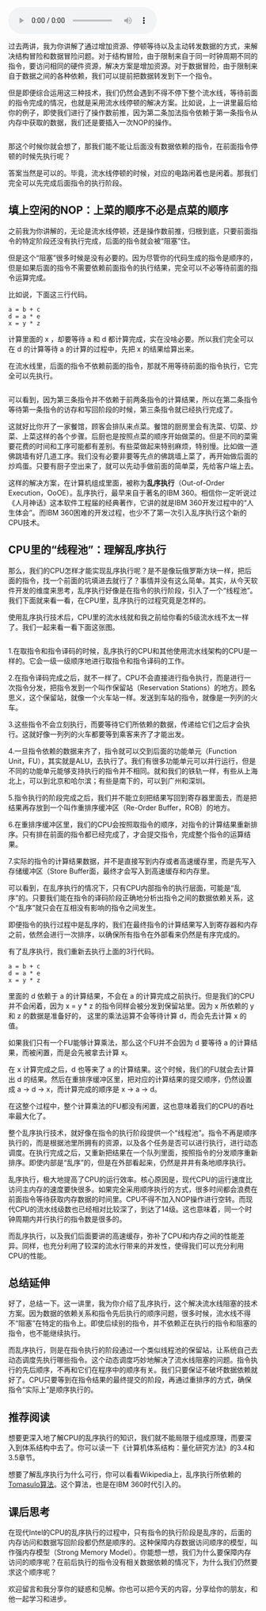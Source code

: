 <audio title="24 _ 冒险和预测（三）：CPU里的“线程池”" src="https://static001.geekbang.org/resource/audio/a4/98/a4dcdc1ec28e6d1a8ea9a34246742f98.mp3" controls="controls"></audio> 
<p>过去两讲，我为你讲解了通过增加资源、停顿等待以及主动转发数据的方式，来解决结构冒险和数据冒险问题。对于结构冒险，由于限制来自于同一时钟周期不同的指令，要访问相同的硬件资源，解决方案是增加资源。对于数据冒险，由于限制来自于数据之间的各种依赖，我们可以提前把数据转发到下一个指令。</p><p>但是即便综合运用这三种技术，我们仍然会遇到不得不停下整个流水线，等待前面的指令完成的情况，也就是采用流水线停顿的解决方案。比如说，上一讲里最后给你的例子，即使我们进行了操作数前推，因为第二条加法指令依赖于第一条指令从内存中获取的数据，我们还是要插入一次NOP的操作。</p><p><img src="https://static001.geekbang.org/resource/image/49/2d/49f3a9b1ae2972ac5c6cfca7731bf12d.jpeg?wh=2497*640" alt=""></p><p>那这个时候你就会想了，那我们能不能让后面没有数据依赖的指令，在前面指令停顿的时候先执行呢？</p><p>答案当然是可以的。毕竟，流水线停顿的时候，对应的电路闲着也是闲着。那我们完全可以先完成后面指令的执行阶段。</p><h2>填上空闲的NOP：上菜的顺序不必是点菜的顺序</h2><p>之前我为你讲解的，无论是流水线停顿，还是操作数前推，归根到底，只要前面指令的特定阶段还没有执行完成，后面的指令就会被“阻塞”住。</p><p>但是这个“阻塞”很多时候是没有必要的。因为尽管你的代码生成的指令是顺序的，但是如果后面的指令不需要依赖前面指令的执行结果，完全可以不必等待前面的指令运算完成。</p><!-- [[[read_end]]] --><p>比如说，下面这三行代码。</p><pre><code>a = b + c
d = a * e
x = y * z
</code></pre><p>计算里面的 x ，却要等待 a 和 d 都计算完成，实在没啥必要。所以我们完全可以在 d 的计算等待 a 的计算的过程中，先把 x 的结果给算出来。</p><p>在流水线里，后面的指令不依赖前面的指令，那就不用等待前面的指令执行，它完全可以先执行。</p><p><img src="https://static001.geekbang.org/resource/image/37/ef/37ba6c453e530660cecbbfcf56a3ecef.jpeg?wh=2386*1048" alt=""></p><p>可以看到，因为第三条指令并不依赖于前两条指令的计算结果，所以在第二条指令等待第一条指令的访存和写回阶段的时候，第三条指令就已经执行完成了。</p><p>这就好比你开了一家餐馆，顾客会排队来点菜。餐馆的厨房里会有洗菜、切菜、炒菜、上菜这样的各个步骤。后厨也是按照点菜的顺序开始做菜的。但是不同的菜需要花费的时间和工序可能都有差别。有些菜做起来特别麻烦，特别慢。比如做一道佛跳墙有好几道工序。我们没有必要非要等先点的佛跳墙上菜了，再开始做后面的炒鸡蛋。只要有厨子空出来了，就可以先动手做前面的简单菜，先给客户端上去。</p><p>这样的解决方案，在计算机组成里面，被称为<strong>乱序执行</strong>（Out-of-Order Execution，OoOE）。乱序执行，最早来自于著名的IBM 360。相信你一定听说过《人月神话》这本软件工程届的经典著作，它讲的就是IBM 360开发过程中的“人生体会”。而IBM 360困难的开发过程，也少不了第一次引入乱序执行这个新的CPU技术。</p><h2>CPU里的“线程池”：理解乱序执行</h2><p>那么，我们的CPU怎样才能实现乱序执行呢？是不是像玩俄罗斯方块一样，把后面的指令，找一个前面的坑填进去就行了？事情并没有这么简单。其实，从今天软件开发的维度来思考，乱序执行好像是在指令的执行阶段，引入了一个“线程池”。我们下面就来看一看，在CPU里，乱序执行的过程究竟是怎样的。</p><p>使用乱序执行技术后，CPU里的流水线就和我之前给你看的5级流水线不太一样了。我们一起来看一看下面这张图。</p><p><img src="https://static001.geekbang.org/resource/image/15/04/153f8d5e4a4363399133e1d7d9052804.jpeg?wh=2143*2737" alt=""></p><p>1.在取指令和指令译码的时候，乱序执行的CPU和其他使用流水线架构的CPU是一样的。它会一级一级顺序地进行取指令和指令译码的工作。</p><p>2.在指令译码完成之后，就不一样了。CPU不会直接进行指令执行，而是进行一次指令分发，把指令发到一个叫作保留站（Reservation Stations）的地方。顾名思义，这个保留站，就像一个火车站一样。发送到车站的指令，就像是一列列的火车。</p><p>3.这些指令不会立刻执行，而要等待它们所依赖的数据，传递给它们之后才会执行。这就好像一列列的火车都要等到乘客来齐了才能出发。</p><p>4.一旦指令依赖的数据来齐了，指令就可以交到后面的功能单元（Function Unit，FU），其实就是ALU，去执行了。我们有很多功能单元可以并行运行，但是不同的功能单元能够支持执行的指令并不相同。就和我们的铁轨一样，有些从上海北上，可以到北京和哈尔滨；有些是南下的，可以到广州和深圳。</p><p>5.指令执行的阶段完成之后，我们并不能立刻把结果写回到寄存器里面去，而是把结果再存放到一个叫作重排序缓冲区（Re-Order Buffer，ROB）的地方。</p><p>6.在重排序缓冲区里，我们的CPU会按照取指令的顺序，对指令的计算结果重新排序。只有排在前面的指令都已经完成了，才会提交指令，完成整个指令的运算结果。</p><p>7.实际的指令的计算结果数据，并不是直接写到内存或者高速缓存里，而是先写入存储缓冲区（Store Buffer面，最终才会写入到高速缓存和内存里。</p><p>可以看到，在乱序执行的情况下，只有CPU内部指令的执行层面，可能是“乱序”的。只要我们能在指令的译码阶段正确地分析出指令之间的数据依赖关系，这个“乱序”就只会在互相没有影响的指令之间发生。</p><p>即便指令的执行过程中是乱序的，我们在最终指令的计算结果写入到寄存器和内存之前，依然会进行一次排序，以确保所有指令在外部看来仍然是有序完成的。</p><p>有了乱序执行，我们重新去执行上面的3行代码。</p><pre><code>a = b + c
d = a * e
x = y * z
</code></pre><p>里面的 d 依赖于 a 的计算结果，不会在 a 的计算完成之前执行。但是我们的CPU并不会闲着，因为 x = y * z 的指令同样会被分发到保留站里。因为 x 所依赖的 y 和 z 的数据是准备好的， 这里的乘法运算不会等待计算 d，而会先去计算 x 的值。</p><p>如果我们只有一个FU能够计算乘法，那么这个FU并不会因为 d 要等待 a 的计算结果，而被闲置，而是会先被拿去计算 x。</p><p>在 x 计算完成之后，d 也等来了 a 的计算结果。这个时候，我们的FU就会去计算出 d 的结果。然后在重排序缓冲区里，把对应的计算结果的提交顺序，仍然设置成 a -&gt; d -&gt; x，而计算完成的顺序是 x -&gt; a -&gt; d。</p><p>在这整个过程中，整个计算乘法的FU都没有闲置，这也意味着我们的CPU的吞吐率最大化了。</p><p>整个乱序执行技术，就好像在指令的执行阶段提供一个“线程池”。指令不再是顺序执行的，而是根据池里所拥有的资源，以及各个任务是否可以进行执行，进行动态调度。在执行完成之后，又重新把结果在一个队列里面，按照指令的分发顺序重新排序。即使内部是“乱序”的，但是在外部看起来，仍然是井井有条地顺序执行。</p><p>乱序执行，极大地提高了CPU的运行效率。核心原因是，现代CPU的运行速度比访问主内存的速度要快很多。如果完全采用顺序执行的方式，很多时间都会浪费在前面指令等待获取内存数据的时间里。CPU不得不加入NOP操作进行空转。而现代CPU的流水线级数也已经相对比较深了，到达了14级。这也意味着，同一个时钟周期内并行执行的指令数是很多的。</p><p>而乱序执行，以及我们后面要讲的高速缓存，弥补了CPU和内存之间的性能差异。同样，也充分利用了较深的流水行带来的并发性，使得我们可以充分利用CPU的性能。</p><h2>总结延伸</h2><p>好了，总结一下。这一讲里，我为你介绍了乱序执行，这个解决流水线阻塞的技术方案。因为数据的依赖关系和指令先后执行的顺序问题，很多时候，流水线不得不“阻塞”在特定的指令上。即使后续别的指令，并不依赖正在执行的指令和阻塞的指令，也不能继续执行。</p><p>而乱序执行，则是在指令执行的阶段通过一个类似线程池的保留站，让系统自己去动态调度先执行哪些指令。这个动态调度巧妙地解决了流水线阻塞的问题。指令执行的先后顺序，不再和它们在程序中的顺序有关。我们只要保证不破坏数据依赖就好了。CPU只要等到在指令结果的最终提交的阶段，再通过重排序的方式，确保指令“实际上”是顺序执行的。</p><h2>推荐阅读</h2><p>想要更深入地了解CPU的乱序执行的知识，我们就不能局限于组成原理，而要深入到体系结构中去了。你可以读一下《计算机体系结构：量化研究方法》的3.4和3.5章节。</p><p>想要了解乱序执行为什么可行，你可以看看Wikipedia上，乱序执行所依赖的<a href="https://en.wikipedia.org/wiki/Tomasulo_algorithm">Tomasulo算法</a>。这个算法，也是在IBM 360时代引入的。</p><h2>课后思考</h2><p>在现代Intel的CPU的乱序执行的过程中，只有指令的执行阶段是乱序的，后面的内存访问和数据写回阶段都仍然是顺序的。这种保障内存数据访问顺序的模型，叫作强内存模型（Strong Memory Model）。你能想一想，我们为什么要保障内存访问的顺序呢？在前后执行的指令没有相关数据依赖的情况下，为什么我们仍然要求这个顺序呢？</p><p>欢迎留言和我分享你的疑惑和见解。你也可以把今天的内容，分享给你的朋友，和他一起学习和进步。</p><p></p>